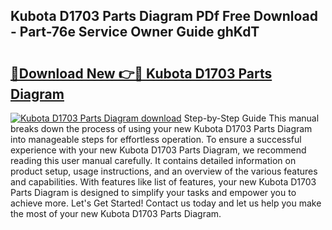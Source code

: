 ## Kubota D1703 Parts Diagram PDf Free Download - Part-76e Service Owner Guide ghKdT

# <h2><a href="http://dfkmta.blite.top/?on=Kubota+D1703+Parts+Diagram">🔗Download New 👉🔴 Kubota D1703 Parts Diagram</a></h2>

[![Kubota D1703 Parts Diagram download](https://i.imgur.com/lujVjoI.png)](http://dfkmta.blite.top/?on=Kubota+D1703+Parts+Diagram)
Step-by-Step Guide This manual breaks down the process of using your new Kubota D1703 Parts Diagram into manageable steps for effortless operation. To ensure a successful experience with your new Kubota D1703 Parts Diagram, we recommend reading this user manual carefully. It contains detailed information on product setup, usage instructions, and an overview of the various features and capabilities. With features like list of features, your new Kubota D1703 Parts Diagram is designed to simplify your tasks and empower you to achieve more. Let's Get Started! Contact us today and let us help you make the most of your new Kubota D1703 Parts Diagram.
